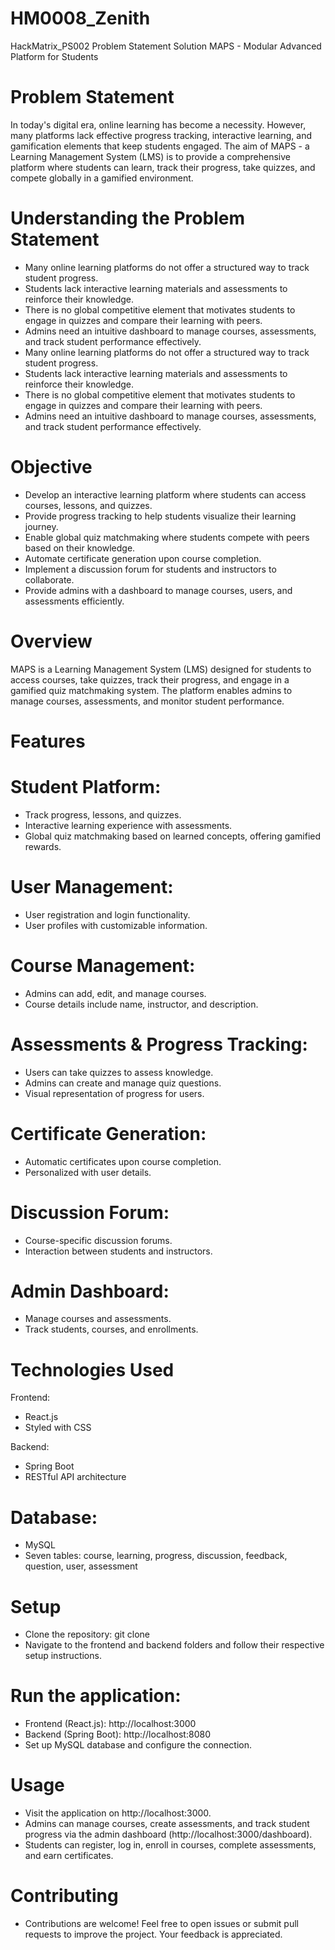 # HM0008_Zenith
HackMatrix_PS002 Problem Statement Solution
MAPS - Modular Advanced Platform for Students

# Problem Statement

In today's digital era, online learning has become a necessity. However, many platforms lack effective progress tracking, interactive learning, and gamification elements that keep students engaged. The aim of MAPS - a Learning Management System (LMS) is to provide a comprehensive platform where students can learn, track their progress, take quizzes, and compete globally in a gamified environment.

# Understanding the Problem Statement

* Many online learning platforms do not offer a structured way to track student progress.
* Students lack interactive learning materials and assessments to reinforce their knowledge.
* There is no global competitive element that motivates students to engage in quizzes and compare their learning with peers.
* Admins need an intuitive dashboard to manage courses, assessments, and track student performance effectively.
* Many online learning platforms do not offer a structured way to track student progress.
* Students lack interactive learning materials and assessments to reinforce their knowledge.
* There is no global competitive element that motivates students to engage in quizzes and compare their learning with peers.
* Admins need an intuitive dashboard to manage courses, assessments, and track student performance effectively.
  
# Objective

* Develop an interactive learning platform where students can access courses, lessons, and quizzes.
* Provide progress tracking to help students visualize their learning journey.
* Enable global quiz matchmaking where students compete with peers based on their knowledge.
* Automate certificate generation upon course completion.
* Implement a discussion forum for students and instructors to collaborate.
* Provide admins with a dashboard to manage courses, users, and assessments efficiently.

# Overview

MAPS is a Learning Management System (LMS) designed for students to access courses, take quizzes, track their progress, and engage in a gamified quiz matchmaking system. The platform enables admins to manage courses, assessments, and monitor student performance.

# Features

# Student Platform:

* Track progress, lessons, and quizzes.
* Interactive learning experience with assessments.
* Global quiz matchmaking based on learned concepts, offering gamified rewards.

# User Management:

* User registration and login functionality.
* User profiles with customizable information.

# Course Management:

* Admins can add, edit, and manage courses.
* Course details include name, instructor, and description.

# Assessments & Progress Tracking:

* Users can take quizzes to assess knowledge.
* Admins can create and manage quiz questions.
* Visual representation of progress for users.

# Certificate Generation:

* Automatic certificates upon course completion.
* Personalized with user details.

# Discussion Forum:

* Course-specific discussion forums.
* Interaction between students and instructors.

# Admin Dashboard:

* Manage courses and assessments.
* Track students, courses, and enrollments.

# Technologies Used

Frontend:

* React.js
* Styled with CSS

Backend:

* Spring Boot
* RESTful API architecture

# Database:

* MySQL
* Seven tables: course, learning, progress, discussion, feedback, question, user, assessment

# Setup

* Clone the repository:
git clone 
* Navigate to the frontend and backend folders and follow their respective setup instructions.

# Run the application:

* Frontend (React.js): http://localhost:3000
* Backend (Spring Boot): http://localhost:8080
* Set up MySQL database and configure the connection.

# Usage

* Visit the application on http://localhost:3000.
* Admins can manage courses, create assessments, and track student progress via the admin dashboard (http://localhost:3000/dashboard).
* Students can register, log in, enroll in courses, complete assessments, and earn certificates.

# Contributing

* Contributions are welcome! Feel free to open issues or submit pull requests to improve the project. Your feedback is appreciated.

